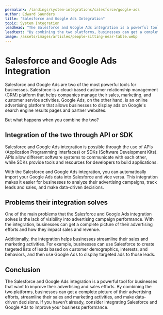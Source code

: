 ```yaml
---
permalink: /landings/system-integrations/salesforce/google-ads
author: Edward Saunders
title: "Salesforce and Google Ads Integration"
topic: System Integration
leadhead: "The Salesforce and Google Ads integration is a powerful tool for businesses that want to improve their advertising and sales efforts"
leadtext: "By combining the two platforms, businesses can get a complete picture of their advertising efforts, streamline their sales and marketing activities, and make data-driven decisions. If you haven't already, consider integrating Salesforce and Google Ads to improve your business performance."
image: /assets/images/articles/people-sitting-near-table.webp
---
```

<div class="arttext">        <h1>Salesforce and Google Ads Integration</h1>
        <p>Salesforce and Google Ads are two of the most powerful tools for businesses. Salesforce is a cloud-based customer relationship management (CRM) platform that helps companies manage their sales, marketing, and customer service activities. Google Ads, on the other hand, is an online advertising platform that allows businesses to display ads on Google's search engine results pages and partner websites.</p>
        <p>But what happens when you combine the two?</p>
        <h2>Integration of the two through API or SDK</h2>
        <p>Salesforce and Google Ads integration is possible through the use of APIs (Application Programming Interfaces) or SDKs (Software Development Kits). APIs allow different software systems to communicate with each other, while SDKs provide tools and resources for developers to build applications.</p>
        <p>With the Salesforce and Google Ads integration, you can automatically import your Google Ads data into Salesforce and vice versa. This integration makes it easier for businesses to analyze their advertising campaigns, track leads and sales, and make data-driven decisions.</p>
        <h2>Problems their integration solves</h2>
        <p>One of the main problems that the Salesforce and Google Ads integration solves is the lack of visibility into advertising campaign performance. With the integration, businesses can get a complete picture of their advertising efforts and how they impact sales and revenue.</p>
        <p>Additionally, the integration helps businesses streamline their sales and marketing activities. For example, businesses can use Salesforce to create targeted lists of leads based on customer demographics, interests, and behaviors, and then use Google Ads to display targeted ads to those leads.</p>
        <h2>Conclusion</h2>
        <p>The Salesforce and Google Ads integration is a powerful tool for businesses that want to improve their advertising and sales efforts. By combining the two platforms, businesses can get a complete picture of their advertising efforts, streamline their sales and marketing activities, and make data-driven decisions. If you haven't already, consider integrating Salesforce and Google Ads to improve your business performance.</p>
</div>